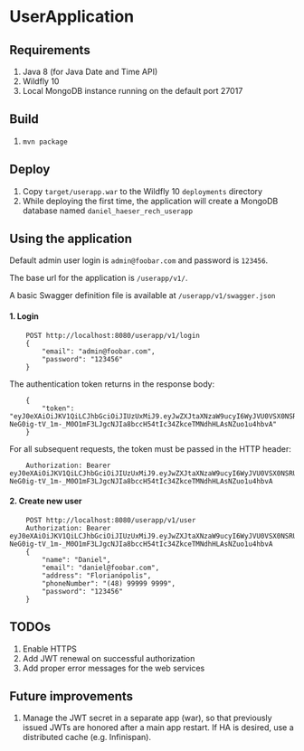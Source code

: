 UserApplication
===============

Requirements
------------
1. Java 8 (for Java Date and Time API)
2. Wildfly 10
3. Local MongoDB instance running on the default port 27017 


Build
-----
1. `mvn package`


Deploy
------
1. Copy `target/userapp.war` to the Wildfly 10 `deployments` directory
2. While deploying the first time, the application will create a MongoDB database named `daniel_haeser_rech_userapp`
 

Using the application
---------------------

Default admin user login is `admin@foobar.com` and password is `123456`.  

The base url for the application is `/userapp/v1/`.  

A basic Swagger definition file is available at `/userapp/v1/swagger.json`

#### 1. Login ####

        POST http://localhost:8080/userapp/v1/login
        {
            "email": "admin@foobar.com",
            "password": "123456"
        }
The authentication token returns in the response body:

        {
            "token": "eyJ0eXAiOiJKV1QiLCJhbGciOiJIUzUxMiJ9.eyJwZXJtaXNzaW9ucyI6WyJVU0VSX0NSRUFURSIsIlVTRVJfUkVUUklFVkUiLCJVU0VSX1VQREFURSIsIlVTRVJfREVMRVRFIl0sImV4cCI6MTUyMTQxNjg2NH0.sIuy4X2c56DpbII13M2g-NeG0ig-tV_1m-_M0O1mF3LJgcNJIa8bccH54tIc34ZkceTMNdhHLAsNZuo1u4hbvA"
        }
For all subsequent requests, the token must be passed in the HTTP header:

        Authorization: Bearer eyJ0eXAiOiJKV1QiLCJhbGciOiJIUzUxMiJ9.eyJwZXJtaXNzaW9ucyI6WyJVU0VSX0NSRUFURSIsIlVTRVJfUkVUUklFVkUiLCJVU0VSX1VQREFURSIsIlVTRVJfREVMRVRFIl0sImV4cCI6MTUyMTQxNjg2NH0.sIuy4X2c56DpbII13M2g-NeG0ig-tV_1m-_M0O1mF3LJgcNJIa8bccH54tIc34ZkceTMNdhHLAsNZuo1u4hbvA

#### 2. Create new user ####

        POST http://localhost:8080/userapp/v1/user
        Authorization: Bearer eyJ0eXAiOiJKV1QiLCJhbGciOiJIUzUxMiJ9.eyJwZXJtaXNzaW9ucyI6WyJVU0VSX0NSRUFURSIsIlVTRVJfUkVUUklFVkUiLCJVU0VSX1VQREFURSIsIlVTRVJfREVMRVRFIl0sImV4cCI6MTUyMTQxNjg2NH0.sIuy4X2c56DpbII13M2g-NeG0ig-tV_1m-_M0O1mF3LJgcNJIa8bccH54tIc34ZkceTMNdhHLAsNZuo1u4hbvA
        {
            "name": "Daniel",
            "email": "daniel@foobar.com",
            "address": "Florianópolis",
            "phoneNumber": "(48) 99999 9999",
            "password": "123456"
        }


TODOs
-----
1. Enable HTTPS
2. Add JWT renewal on successful authorization  
3. Add proper error messages for the web services


Future improvements
----------------------
1. Manage the JWT secret in a separate app (war), so that previously issued JWTs are honored after a main app restart. If HA is desired, use a distributed cache (e.g. Infinispan).
